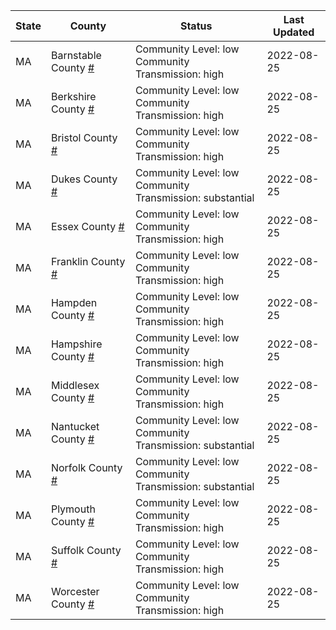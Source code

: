 State | County | Status | Last Updated
--- | --- | --- | --- 
MA | Barnstable County <a href="#barnstable_county">#</a> | <a name="barnstable_county"></a>Community Level: low<br/>Community Transmission: high | 2022-08-25
MA | Berkshire County <a href="#berkshire_county">#</a> | <a name="berkshire_county"></a>Community Level: low<br/>Community Transmission: high | 2022-08-25
MA | Bristol County <a href="#bristol_county">#</a> | <a name="bristol_county"></a>Community Level: low<br/>Community Transmission: high | 2022-08-25
MA | Dukes County <a href="#dukes_county">#</a> | <a name="dukes_county"></a>Community Level: low<br/>Community Transmission: substantial | 2022-08-25
MA | Essex County <a href="#essex_county">#</a> | <a name="essex_county"></a>Community Level: low<br/>Community Transmission: high | 2022-08-25
MA | Franklin County <a href="#franklin_county">#</a> | <a name="franklin_county"></a>Community Level: low<br/>Community Transmission: high | 2022-08-25
MA | Hampden County <a href="#hampden_county">#</a> | <a name="hampden_county"></a>Community Level: low<br/>Community Transmission: high | 2022-08-25
MA | Hampshire County <a href="#hampshire_county">#</a> | <a name="hampshire_county"></a>Community Level: low<br/>Community Transmission: high | 2022-08-25
MA | Middlesex County <a href="#middlesex_county">#</a> | <a name="middlesex_county"></a>Community Level: low<br/>Community Transmission: high | 2022-08-25
MA | Nantucket County <a href="#nantucket_county">#</a> | <a name="nantucket_county"></a>Community Level: low<br/>Community Transmission: substantial | 2022-08-25
MA | Norfolk County <a href="#norfolk_county">#</a> | <a name="norfolk_county"></a>Community Level: low<br/>Community Transmission: substantial | 2022-08-25
MA | Plymouth County <a href="#plymouth_county">#</a> | <a name="plymouth_county"></a>Community Level: low<br/>Community Transmission: high | 2022-08-25
MA | Suffolk County <a href="#suffolk_county">#</a> | <a name="suffolk_county"></a>Community Level: low<br/>Community Transmission: high | 2022-08-25
MA | Worcester County <a href="#worcester_county">#</a> | <a name="worcester_county"></a>Community Level: low<br/>Community Transmission: high | 2022-08-25
